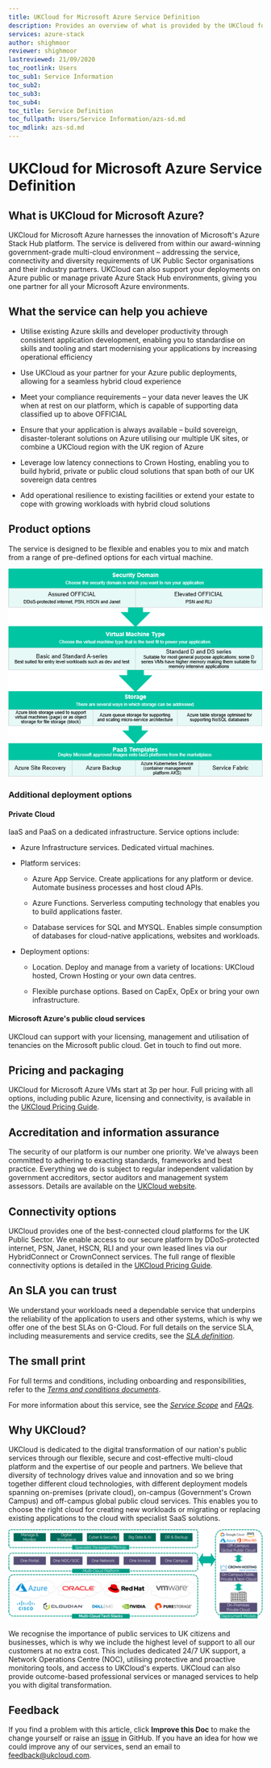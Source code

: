 ```yaml
---
title: UKCloud for Microsoft Azure Service Definition
description: Provides an overview of what is provided by the UKCloud for Microsoft Azure service
services: azure-stack
author: shighmoor
reviewer: shighmoor
lastreviewed: 21/09/2020
toc_rootlink: Users
toc_sub1: Service Information
toc_sub2:
toc_sub3:
toc_sub4:
toc_title: Service Definition
toc_fullpath: Users/Service Information/azs-sd.md
toc_mdlink: azs-sd.md
---
```


# UKCloud for Microsoft Azure Service Definition

## What is UKCloud for Microsoft Azure?

UKCloud for Microsoft Azure harnesses the innovation of Microsoft's Azure Stack Hub platform. The service is delivered from within our award-winning government-grade multi-cloud environment – addressing the service, connectivity and diversity requirements of UK Public Sector organisations and their industry partners. UKCloud can also support your deployments on Azure public or manage private Azure Stack Hub environments, giving you one partner for all your Microsoft Azure environments.

## What the service can help you achieve

- Utilise existing Azure skills and developer productivity through consistent application development, enabling you to standardise on skills and tooling and start modernising your applications by increasing operational efficiency

- Use UKCloud as your partner for your Azure public deployments, allowing for a seamless hybrid cloud experience

- Meet your compliance requirements – your data never leaves the UK when at rest on our platform, which is capable of supporting data classified up to above OFFICIAL

- Ensure that your application is always available – build sovereign, disaster-tolerant solutions on Azure utilising our multiple UK sites, or combine a UKCloud region with the UK region of Azure

- Leverage low latency connections to Crown Hosting, enabling you to build hybrid, private or public cloud solutions that span both of our UK sovereign data centres

- Add operational resilience to existing facilities or extend your estate to cope with growing workloads with hybrid cloud solutions

## Product options

The service is designed to be flexible and enables you to mix and match from a range of pre-defined options for each virtual machine.

![UKCloud for Microsoft Azure product options](images/azs-product-options-g12.png)

### Additional deployment options

#### Private Cloud

IaaS and PaaS on a dedicated infrastructure. Service options include:

- Azure Infrastructure services. Dedicated virtual machines.

- Platform services:

  - Azure App Service. Create applications for any platform or device. Automate business processes and host cloud APIs.

  - Azure Functions. Serverless computing technology that enables you to build applications faster.

  - Database services for SQL and MYSQL. Enables simple consumption of databases for cloud-native applications, websites and workloads.

- Deployment options:

  - Location. Deploy and manage from a variety of locations: UKCloud hosted, Crown Hosting or your own data centres.

  - Flexible purchase options. Based on CapEx, OpEx or bring your own infrastructure.

#### Microsoft Azure's public cloud services

UKCloud can support with your licensing, management and utilisation of tenancies on the Microsoft public cloud. Get in touch to find out more.

## Pricing and packaging

UKCloud for Microsoft Azure VMs start at 3p per hour. Full pricing with all options, including public Azure, licensing and connectivity, is available in the [UKCloud Pricing Guide](https://ukcloud.com/pricing-guide).

## Accreditation and information assurance

The security of our platform is our number one priority. We've always been committed to adhering to exacting standards, frameworks and best practice. Everything we do is subject to regular independent validation by government accreditors, sector auditors and management system assessors. Details are available on the [UKCloud website](https://ukcloud.com/governance/).

## Connectivity options

UKCloud provides one of the best-connected cloud platforms for the UK Public Sector. We enable access to our secure platform by DDoS-protected internet, PSN, Janet, HSCN, RLI and your own leased lines via our HybridConnect or CrownConnect services. The full range of flexible connectivity options is detailed in the [UKCloud Pricing Guide](https://ukcloud.com/pricing-guide).

## An SLA you can trust

We understand your workloads need a dependable service that underpins the reliability of the application to users and other systems, which is why we offer one of the best SLAs on G-Cloud. For full details on the service SLA, including measurements and service credits, see the [*SLA definition*](../other/other-ref-sla-definition.md).

## The small print

For full terms and conditions, including onboarding and responsibilities, refer to the [*Terms and conditions documents*](../other/other-ref-terms-and-conditions.md).

For more information about this service, see the [*Service Scope*](azs-sco.md) and [*FAQs*](azs-faq.md).

## Why UKCloud?

UKCloud is dedicated to the digital transformation of our nation's public services through our flexible, secure and cost-effective multi-cloud platform and the expertise of our people and partners. We believe that diversity of technology drives value and innovation and so we bring together different cloud technologies, with different deployment models spanning on-premises (private cloud), on-campus (Government's Crown Campus) and off-campus global public cloud services. This enables you to choose the right cloud for creating new workloads or migrating or replacing existing applications to the cloud with specialist SaaS solutions.

![UKCloud services](images/ukc-services-g12.png)

We recognise the importance of public services to UK citizens and businesses, which is why we include the highest level of support to all our customers at no extra cost. This includes dedicated 24/7 UK support, a Network Operations Centre (NOC), utilising protective and proactive monitoring tools, and access to UKCloud's experts. UKCloud can also provide outcome-based professional services or managed services to help you with digital transformation.

## Feedback

If you find a problem with this article, click **Improve this Doc** to make the change yourself or raise an [issue](https://github.com/UKCloud/documentation/issues) in GitHub. If you have an idea for how we could improve any of our services, send an email to <feedback@ukcloud.com>.
